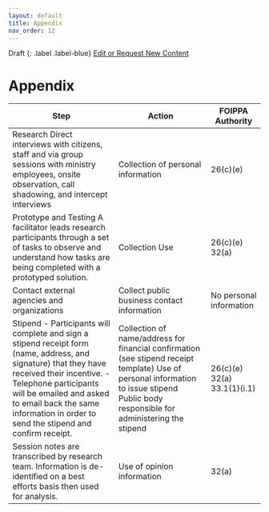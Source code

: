 ```yaml
---
layout: default
title: Appendix
nav_order: 12
---
```


Draft
{: .label .label-blue}
[Edit or Request New Content](https://github.com/bcgov/user-research-guide/issues/new/choose)

# Appendix

| Step | Action | FOIPPA Authority |
|---------------------------------------------------------------------------------------------------------------------------------------------------------------------------------------------------------------------------------------------------------------------------------------|-----------------------------------------------------------------------------------------------------------------------------------------------------------------------------------------|-----------------------------|
| Research Direct interviews with citizens, staff and via group sessions with ministry employees, onsite observation, call shadowing, and intercept interviews  | Collection of personal information | 26(c)(e) |
| Prototype and Testing A facilitator leads research participants through a set of tasks to observe and understand how tasks are being completed with a prototyped solution. | Collection Use | 26(c)(e) 32(a) |
| Contact external agencies and organizations | Collect public business contact information | No personal information |
| Stipend - Participants will complete and sign a stipend receipt form (name, address, and signature) that they have received their incentive.  - Telephone participants will be emailed and asked to email back the same information in order to send the stipend and confirm receipt. | Collection of name/address for financial confirmation (see stipend receipt template) Use of personal information to issue stipend Public body responsible for administering the stipend | 26(c)(e) 32(a) 33.1(1)(i.1) |
| Session notes are transcribed by research team. Information is de-identified on a best efforts basis then used for analysis. | Use of opinion information | 32(a) |

